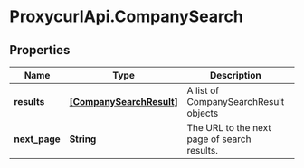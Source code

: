 # ProxycurlApi.CompanySearch

## Properties

Name | Type | Description | Notes
------------ | ------------- | ------------- | -------------
**results** | [**[CompanySearchResult]**](CompanySearchResult.md) | A list of CompanySearchResult objects |  
**next_page** | **String** | The URL to the next page of search results. | [optional] 



